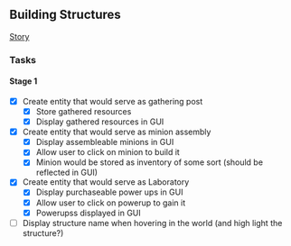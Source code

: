 ## Building Structures

[Story](./project.md#building-structures)

### Tasks

#### Stage 1

- [x] Create entity that would serve as gathering post
  - [x] Store gathered resources
  - [x] Display gathered resources in GUI
- [x] Create entity that would serve as minion assembly
  - [x] Display assembleable minions in GUI
  - [x] Allow user to click on minion to build it
  - [x] Minion would be stored as inventory of some sort (should be reflected in GUI)
- [x] Create entity that would serve as Laboratory
  - [x] Display purchaseable power ups in GUI
  - [x] Allow user to click on powerup to gain it
  - [x] Powerupss displayed in GUI
- [ ] Display structure name when hovering in the world (and high light the structure?)
